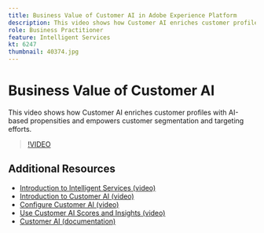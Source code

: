 ```yaml
---
title: Business Value of Customer AI in Adobe Experience Platform
description: This video shows how Customer AI enriches customer profiles with AI-based propensities and empowers customer segmentation and targeting efforts.
role: Business Practitioner
feature: Intelligent Services
kt: 6247
thumbnail: 40374.jpg
---
```


# Business Value of Customer AI

This video shows how Customer AI enriches customer profiles with AI-based propensities and empowers customer segmentation and targeting efforts.

>[!VIDEO](https://video.tv.adobe.com/v/40374?quality=12&learn=on)

## Additional Resources

* [Introduction to Intelligent Services (video)](introduction-to-intelligent-services.md)
* [Introduction to Customer AI (video)](introduction-to-customer-ai.md)
* [Configure Customer AI (video)](configure-customer-ai.md)
* [Use Customer AI Scores and Insights (video)](use-customer-ai-scores-and-insights.md)
* [Customer AI (documentation)](https://docs.adobe.com/content/help/en/experience-platform/intelligent-services/customer-ai/overview.html)